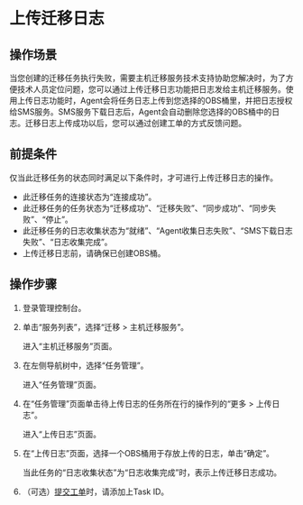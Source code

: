 # 上传迁移日志<a name="sms_03_0017"></a>

## 操作场景<a name="section1566111211466"></a>

当您创建的迁移任务执行失败，需要主机迁移服务技术支持协助您解决时，为了方便技术人员定位问题，您可以通过上传迁移日志功能把日志发给主机迁移服务。使用上传日志功能时，Agent会将任务日志上传到您选择的OBS桶里，并把日志授权给SMS服务。SMS服务下载日志后，Agent会自动删除您选择的OBS桶中的日志。迁移日志上传成功以后，您可以通过创建工单的方式反馈问题。

## 前提条件<a name="section1296218137169"></a>

仅当此迁移任务的状态同时满足以下条件时，才可进行上传迁移日志的操作。

-   此迁移任务的连接状态为“连接成功”。
-   此迁移任务的任务状态为“迁移成功”、“迁移失败”、“同步成功”、“同步失败”、“停止”。
-   此迁移任务的日志收集状态为“就绪”、“Agent收集日志失败”、“SMS下载日志失败”、“日志收集完成”。
-   上传迁移日志前，请确保已创建OBS桶。

## 操作步骤<a name="section8920141595719"></a>

1.  登录管理控制台。
2.  单击“服务列表”，选择“迁移 \> 主机迁移服务”。

    进入“主机迁移服务”页面。

3.  在左侧导航树中，选择“任务管理”。

    进入“任务管理”页面。

4.  在“任务管理”页面单击待上传日志的任务所在行的操作列的“更多 \> 上传日志”。

    进入“上传日志”页面。

5.  在“上传日志”页面，选择一个OBS桶用于存放上传的日志，单击“确定”。

    当此任务的“日志收集状态”为“日志收集完成”时，表示上传迁移日志成功。

6.  （可选）[提交工单](https://console.huaweicloud.com/ticket/?region=cn-north-1&locale=zh-cn#/ticketindex/createIndex)时，请添加上Task ID。

